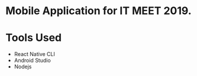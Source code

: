 # Mobile Application for IT MEET 2019.

# Tools Used
  <ul>
  <li>React Native CLI</li>
  <li>Android Studio </li>
  <li>Nodejs</li>


  
  
